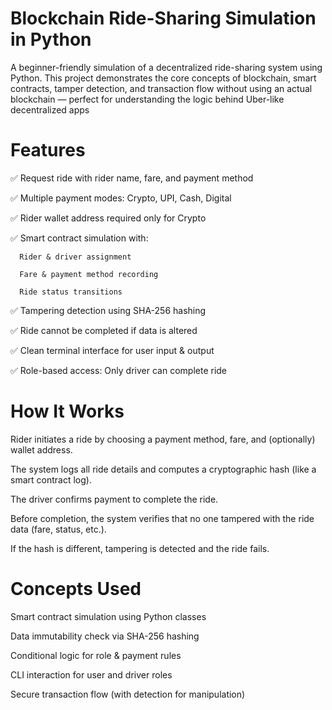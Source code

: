 # Blockchain Ride-Sharing Simulation in Python

A beginner-friendly simulation of a decentralized ride-sharing system using Python.
This project demonstrates the core concepts of blockchain, smart contracts, tamper detection, and transaction flow without using an actual blockchain — perfect for understanding the logic behind Uber-like decentralized apps

# Features

✅ Request ride with rider name, fare, and payment method

✅ Multiple payment modes: Crypto, UPI, Cash, Digital

✅ Rider wallet address required only for Crypto

✅ Smart contract simulation with:
      
      Rider & driver assignment
      
      Fare & payment method recording
      
      Ride status transitions


✅ Tampering detection using SHA-256 hashing

✅ Ride cannot be completed if data is altered

✅ Clean terminal interface for user input & output

✅ Role-based access: Only driver can complete ride


# How It Works

Rider initiates a ride by choosing a payment method, fare, and (optionally) wallet address.

The system logs all ride details and computes a cryptographic hash (like a smart contract log).

The driver confirms payment to complete the ride.

Before completion, the system verifies that no one tampered with the ride data (fare, status, etc.).

If the hash is different, tampering is detected and the ride fails.


# Concepts Used

Smart contract simulation using Python classes

Data immutability check via SHA-256 hashing

Conditional logic for role & payment rules

CLI interaction for user and driver roles

Secure transaction flow (with detection for manipulation)
